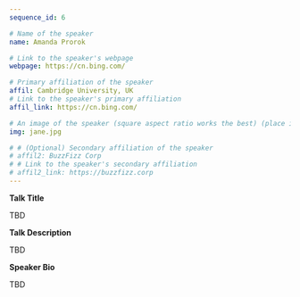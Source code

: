 ```yaml
---
sequence_id: 6

# Name of the speaker
name: Amanda Prorok

# Link to the speaker's webpage
webpage: https://cn.bing.com/

# Primary affiliation of the speaker
affil: Cambridge University, UK
# Link to the speaker's primary affiliation
affil_link: https://cn.bing.com/

# An image of the speaker (square aspect ratio works the best) (place in the `assets/img/speakers` directory)
img: jane.jpg

# # (Optional) Secondary affiliation of the speaker
# affil2: BuzzFizz Corp
# # Link to the speaker's secondary affiliation 
# affil2_link: https://buzzfizz.corp
---
```


<!-- Whatever you write below will show up as the speaker's bio -->

<p><b> Talk Title </b></p>

TBD

 

<p><b> Talk Description </b></p>

TBD

 

<p><b> Speaker Bio </b></p>

TBD
